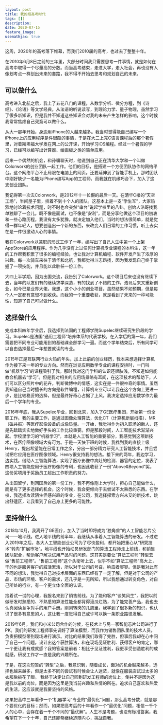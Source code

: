 ```yaml
---
layout: post
title: 我的后高考时代
tags: []]
description:
date: 2020-07-15
feature_image: 
usemathjax: true
---
```


这周，2020年的高考落下帷幕，而我们2010届的高考，也过去了整整十年。

在2010年6月8日之前的三年里，大部分时间我只需要思考一件事情，就是如何在高考中取得一个尽量高的分数。而当高考结束，走进大学，走入社会，再也没有人像划考点一样划出未来的套路，我不得不开始去思考和规划自己的未来。

<!--more-->

## 可以做什么

高考进入北航之后，我上了五花八门的课程，从数学分析、微分方程，到《诗经》、《论语》等文学经典，从法语的听说读写，到理论力学、量子物理，虽然学习了很多新知识，但是我并不知道这些知识会对我的未来产生怎样的影响，这个时候我常常焦虑自己究竟可以做什么。

从大一那年开始，身边用iPhone的人越来越多。我当时觉得能自己编写一个iPhone上的应用程序是件很酷的事情，于是在大二上完C语言课程后的那个暑假里，对着斯坦福大学发在网上的公开课，开始学习iOS编程。经过一个暑假的学习，已经可以编写出计算器、绘画板之类的简单应用。

后来一个偶然的机会，和孙骥聊天时，他说到自己正在清华大学和一个叫做Colorwork的创业团队一起工作。他们的目标，是搭建一个方便团队协作的网络平台。这个网络平台不止局限在电脑上的网页，还要延伸到了智能手机上。那时团队中刚好缺少一名能为iPhone编写App的工程师，而我就在机缘巧合下，加入了这支创业团队。

我记得第一次去Colorwork，是2012年十一长假的最后一天。在清华C楼的“天空工场”，半间屋子里，挤着不到十个人的团队。这基本上是一支“学生军”，大家热烈地讨论着技术问题，时不时也会突然“串台”说起学校里的八卦。创始人浩哥找我单独聊了一会儿，既不像是面试，也不像是“安利”，而是分享他做这个项目的初衷和一些心路历程。我没有太多犹豫，就决定加入他们。当时的想法很简单，就是觉得一群年轻人，想要创造出一个新的东西，来改变人们日常的工作习惯，听上去实在是一件很激动人心的事情。

我在Colorwork以兼职的形式工作了一年，编写出了自己人生中第一个上架AppStore的应用程序。作为几乎没有上过任何计算机专业课程的本科生，这一年的工作帮我积累了很多的编程经验，也让我对计算机编程、软件开发产生了浓厚的兴趣。每一次骑车来往于清华和北航，我都觉得斗志昂扬，因为我发现自己终于掌握了一项技能，并且能以此胜任一份工作。

大四上半学期，因为出国交流，我告别了Colorwork。这个项目后来也没有继续下去，当年的队友们有的继续求学深造，有的找到了不错的工作，浩哥后来又重新创业，如今已是业界大佬。我想，这个小小的创业项目，虽然结果不如预期，但是每个人一定都有意想不到收获。而我的一个重要收获，就是看到了未来的一种可能性，知道了自己可以做什么。

## 选择做什么

完成本科四年学业后，我选择到法国的工程师学院Supelec继续研究生阶段的学习。Supelec是法国“通用工程师”培养体系的代表学校，在入学后的第一年，我们需要把不同专业可能用到的基础课全部学习一遍。而这个学年结束后，所有同学可以自由选择最后一年想要就读的专业。

2015年正是互联网行业火热的年头，加上此前的创业经历，我本来想选择计算机作为接下来一年的专业方向。然而在浏览应用数学专业的课程安排时，一门叫做“机器学习”的课程吸引了我。那时我对这门学科的认识还很肤浅，不知道如何能教会机器去“学习”。但是我对相关的应用场景略有耳闻，在这项技术的帮助下，人们可以区分照片中的花卉，判断微博中的情感，这实在是一件很神奇的事情。虽然我知道自己当时擅长的方向是软件编程，计算机专业可以让我在这个方向上更进一步，是比较稳妥的选择，但是最终好奇心占据了上风，我决定选择应用数学作为最后一个学年的专业。

2016年年底，我从Supelec毕业，回到北京，加入了GE医疗集团，开始第一份全职工作。我的主要工作，是通过图像处理算法，优化CT（计算机断层扫描）、MR（磁共振）等医疗影像设备的成像质量。一开始，我觉得作为初入职场的新人，还是先踏踏实实地做好手头的工作比较重要。但是那段时间，人工智能技术渐渐兴起。学校里学习的“机器学习”，本就是人工智能的重要部分，我感觉到这项新技术，在医疗图像领域大有可为。于是一天快下班的时候，我找到我的直接上级Henry，提出希望能在日常工作之余，分出一部分精力研究人工智能技术，并且尝试把它应用在医疗图像领域。Henry很支持我的想法。接下来的两年，我边学习，边实践，借助人工智能算法，实现了医疗影像中病灶的检测、器官的定位，发表了四项人工智能应用于医疗影像的专利，也因此收获了一份“Above&Beyond”奖，这份奖项用于奖励员工超出工作职责的努力。

从出国留学，到回国后的第一份工作，我不再像刚上大学时，担心自己能做什么，而是有了更多选择的机会。这个时候，我会更倾向于去尝试不太熟悉的东西。在学校，我选择攻读陌生但感兴趣的专业，在公司，我选择探索方兴未艾的新技术，跳出舒适区，让我看到了自己身上更多的可能性。

## 坚持做什么

2018年10月，我离开了GE医疗，加入了当时即将成为“独角兽”的人工智能芯片公司——地平线。进入地平线的前半年，我继续从事着人工智能算法的研发。不过进入2019年之后，各大人工智能创业公司为了尽快盈利，都开始把重心从“研究技术”转向“扩展市场”。地平线也开始动员研发部门的算法工程师走上前线，和销售团队配合，帮助客户解决试用产品时的问题，这其实是要让“算法工程师”转型去做“售前工程师”。“售前工程师”这个头衔听上去，似乎不如“算法工程师”高大上，干的也是服务客户的脏活累活，所以对于公司的号召，响应者寥寥。但是我对此有不同的想法，我觉得自己对技术层面的东西已经有了一定了解，但是对于公司的产品、市场的环境、客户的需求，还几乎是一无所知，所以我想通过转变角色，对自己所处的行业，有一个更立体全面的认识。

抱着试一试的心理，我报名来到了销售前线。为了能和客户“谈笑风生”，我把以前做研发时熟悉的、不熟悉的算法性能全都背得滚瓜烂熟，为了能完善产品，我也去认真阅读竞争对手的用户手册。刚刚转岗的几周里，我学到了很多新的知识，也认识了很多有意思的人，这让我一度觉得自己或许可以换一条职业路径发展。

2019年6月，我们和小米公司合作的时候，在技术上与另一家智能芯片公司进行了PK。我们的研发工程师事先调好了算法模型，而我作为销售团队里的技术人员，负责把模型带到现场进行演示。对比的结果我们取得了完胜，但事后我却在心中问了自己一个问题，设计出这个获胜算法，和在现场见证胜利、获得客户的肯定，哪一个更让我有成就感？我的答案是前者：相比于见证胜利，我更享受创造胜利的成就感，研发工作才一直是我的兴趣所在。

于是，在这次短暂的“转型”之后，我意识到，随着成长，面对的机会越来越多，选择也越来越多，但是太多不同的尝试有时候会让人迷茫，就像在服装店试过太多的衣服后挑花了眼。 我终于决定让自己回到研发工程师的岗位上，倒并不是因为这是我以前的岗位，而是因为这里是我当前兴趣和热情的所在。追求自己喜欢和热爱的生活，这应该就是我要坚持的风格。



如果把高中三年看作一个“机器学习”专业的“最优化”问题，那么高考分数，就是那个要优化的目标；然而，如果把高考后的十年看作一个“最优化”问题，相信一千个人的心中，会存在着一千个不同的“最优解”。人生不是考题，也没有标准答案，我希望在下一个十年，自己还能够继续追随内心，挑战自我。







